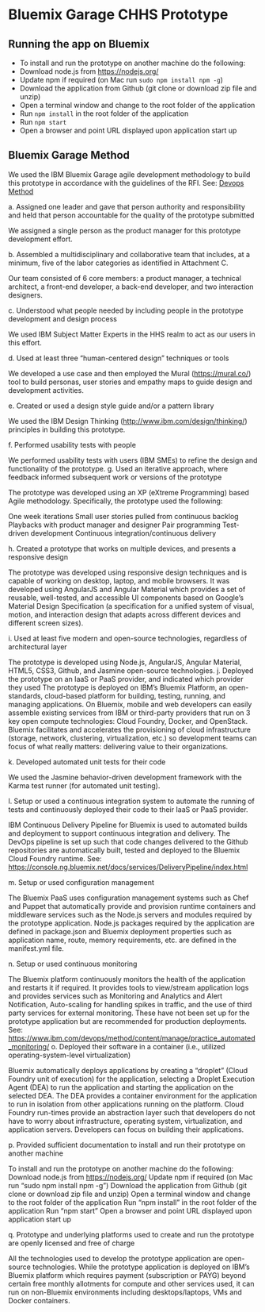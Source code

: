 # Bluemix Garage CHHS Prototype


## Running the app on Bluemix
* To install and run the prototype on another machine do the following:
* Download node.js from https://nodejs.org/ 
* Update npm if required (on Mac run ```sudo npm install npm -g```) 
* Download the application from Github (git clone or download zip file and unzip) 
* Open a terminal window and change to the root folder of the application 
* Run ```npm install``` in the root folder of the application 
* Run ```npm start```
* Open a browser and point URL displayed upon application start up
 
 
## Bluemix Garage Method
 We used the IBM Bluemix Garage agile development methodology to build this prototype in accordance with the guidelines of the RFI. See: [Devops Method](https://www.ibm.com/devops/method)
 
 
 a. Assigned one leader and gave that person authority and responsibility and held that person
 accountable for the quality of the prototype submitted
 
 
 We assigned a single person as the product manager for this prototype development effort.
 
 
 b. Assembled a multidisciplinary and collaborative team that includes, at a minimum, five of the labor categories as identified in Attachment C.
 
 
 Our team consisted of 6 core members: a product manager, a technical architect, a front-end developer, a back-end developer, and two interaction designers.
 
 
 c. Understood what people needed by including people in the prototype development and design process
 
 
 We used IBM Subject Matter Experts in the HHS realm to act as our users in this effort.
 
 
 d. Used at least three “human-centered design” techniques or tools
 
 
 We developed a use case and then employed the Mural (https://mural.co/) tool to build personas, user stories and empathy maps to guide design and development activities.
 
 
 e. Created or used a design style guide and/or a pattern library
 
 
 We used the IBM Design Thinking (http://www.ibm.com/design/thinking/) principles in building this prototype.
 
 
 f. Performed usability tests with people
 
 
 We performed usability tests with users (IBM SMEs) to refine the design and functionality of the prototype.
 g. Used an iterative approach, where feedback informed subsequent work or versions of the prototype
 
 
 The prototype was developed using an XP (eXtreme Programming) based Agile methodology. Specifically, the prototype used the following:
 
 One week iterations 
 Small user stories pulled from continuous backlog 
 Playbacks with product manager and designer 
 Pair programming 
 Test-driven development 
 Continuous integration/continuous delivery
 
 h. Created a prototype that works on multiple devices, and presents a responsive design
 
 The prototype was developed using responsive design techniques and is capable of working on desktop, laptop, and mobile browsers. It was developed using AngularJS and Angular Material which provides a set of reusable, well-tested, and accessible UI components based on Google’s Material Design Specification (a specification for a unified system of visual, motion, and interaction design that adapts across different devices and different screen sizes).
 
 i. Used at least five modern and open-source technologies, regardless of architectural layer
 
 The prototype is developed using Node.js, AngularJS, Angular Material, HTML5, CSS3, Github, and Jasmine open-source technologies.
 j. Deployed the prototype on an IaaS or PaaS provider, and indicated which provider they used
 The prototype is deployed on IBM’s Bluemix Platform, an open-standards, cloud-based platform for building, testing, running, and managing applications. On Bluemix, mobile and web developers can easily assemble existing services from IBM or third-party providers that run on 3 key open compute technologies: Cloud Foundry, Docker, and OpenStack. Bluemix facilitates and accelerates the provisioning of cloud infrastructure (storage, network, clustering, virtualization, etc.) so development teams can focus of what really matters: delivering value to their organizations.
 
 k. Developed automated unit tests for their code
 
 We used the Jasmine behavior-driven development framework with the Karma test runner (for automated unit testing).
 
 l. Setup or used a continuous integration system to automate the running of tests and continuously deployed their code to their IaaS or PaaS provider.
 
 IBM Continuous Delivery Pipeline for Bluemix is used to automated builds and deployment to support continuous integration and delivery. The DevOps pipeline is set up such that code changes delivered to the Github repositories are automatically built, tested and deployed to the Bluemix Cloud Foundry runtime. See: https://console.ng.bluemix.net/docs/services/DeliveryPipeline/index.html
 
 m. Setup or used configuration management
 
 The Bluemix PaaS uses configuration management systems such as Chef and Puppet that automatically provide and provision runtime containers and middleware services such as the Node.js servers and modules required by the prototype application. Node.js packages required by the application are defined in package.json and Bluemix deployment properties such as application name, route, memory requirements, etc. are defined in the manifest.yml file.
 
 n. Setup or used continuous monitoring
 
 The Bluemix platform continuously monitors the health of the application and restarts it if required. It provides tools to view/stream application logs and provides services such as Monitoring and Analytics and Alert Notification, Auto-scaling for handling spikes in traffic, and the use of third party services for external monitoring. These have not been set up for the prototype application but are recommended for production deployments. 
 See: https://www.ibm.com/devops/method/content/manage/practice_automated_monitoring/
 o. Deployed their software in a container (i.e., utilized operating-system-level virtualization)
 
 Bluemix automatically deploys applications by creating a “droplet” (Cloud Foundry unit of execution) for the application, selecting a Droplet Execution Agent (DEA) to run the application and starting the application on the selected DEA.  The DEA provides a container environment for the application to run in isolation from other applications running on the platform.  Cloud Foundry run-times provide an abstraction layer such that developers do not have to worry about infrastructure, operating system, virtualization, and application servers. Developers can focus on building their applications. 
 
 p. Provided sufficient documentation to install and run their prototype on another machine
 
 To install and run the prototype on another machine do the following:
 Download node.js from https://nodejs.org/ 
 Update npm if required (on Mac run “sudo npm install npm -g”) 
 Download the application from Github (git clone or download zip file and unzip) 
 Open a terminal window and change to the root folder of the application 
 Run “npm install” in the root folder of the application 
 Run “npm start” 
 Open a browser and point URL displayed upon application start up
 
 q. Prototype and underlying platforms used to create and run the prototype are openly licensed and free of charge
 
 All the technologies used to develop the prototype application are open-source technologies. While the prototype application is deployed on IBM’s Bluemix platform which requires payment (subscription or PAYG) beyond certain free monthly allotments for compute and other services used, it can run on non-Bluemix environments including desktops/laptops, VMs and Docker containers.